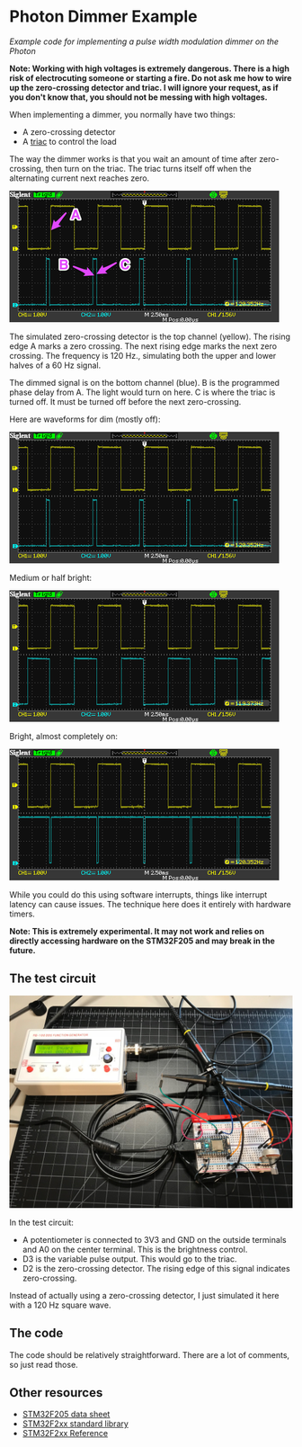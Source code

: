 # Photon Dimmer Example

*Example code for implementing a pulse width modulation dimmer on the Photon*

**Note: Working with high voltages is extremely dangerous. There is a high risk of electrocuting someone or starting a fire. Do not ask me how to wire up the zero-crossing detector and triac. I will ignore your request, as if you don't know that, you should not be messing with high voltages.**

When implementing a dimmer, you normally have two things:

- A zero-crossing detector
- A [triac](https://en.wikipedia.org/wiki/TRIAC) to control the load

The way the dimmer works is that you wait an amount of time after zero-crossing, then turn on the triac. The triac turns itself off when the alternating current next reaches zero.

![Labeled Waveforms](images/labeled.png)

The simulated zero-crossing detector is the top channel (yellow). The rising edge A marks a zero crossing. The next rising edge marks the next zero crossing. The frequency is 120 Hz., simulating both the upper and lower halves of a 60 Hz signal.

The dimmed signal is on the bottom channel (blue). B is the programmed phase delay from A. The light would turn on here. C is where the triac is turned off. It must be turned off before the next zero-crossing.

Here are waveforms for dim (mostly off):

![Dim](images/dim.png)

Medium or half bright:

![Half](images/half.png)

Bright, almost completely on:

![Bright](images/bright.png)

While you could do this using software interrupts, things like interrupt latency can cause issues. The technique here does it entirely with hardware timers.

**Note: This is extremely experimental. It may not work and relies on directly accessing hardware on the STM32F205 and may break in the future.**

## The test circuit

![Circuit](images/circuit.jpg)

In the test circuit:

- A potentiometer is connected to 3V3 and GND on the outside terminals and A0 on the center terminal. This is the brightness control.
- D3 is the variable pulse output. This would go to the triac.
- D2 is the zero-crossing detector. The rising edge of this signal indicates zero-crossing.

Instead of actually using a zero-crossing detector, I just simulated it here with a 120 Hz square wave. 

## The code

The code should be relatively straightforward. There are a lot of comments, so just read those.

## Other resources

- [STM32F205 data sheet](https://www.st.com/content/ccc/resource/technical/document/datasheet/bc/21/42/43/b0/f3/4d/d3/CD00237391.pdf/files/CD00237391.pdf/jcr:content/translations/en.CD00237391.pdf)
- [STM32F2xx standard library](https://www.st.com/content/ccc/resource/technical/document/user_manual/59/2d/ab/ad/f8/29/49/d6/DM00023896.pdf/files/DM00023896.pdf/jcr:content/translations/en.DM00023896.pdf)
- [STM32F2xx Reference](https://www.st.com/content/ccc/resource/technical/document/reference_manual/51/f7/f3/06/cd/b6/46/ec/CD00225773.pdf/files/CD00225773.pdf/jcr:content/translations/en.CD00225773.pdf)
